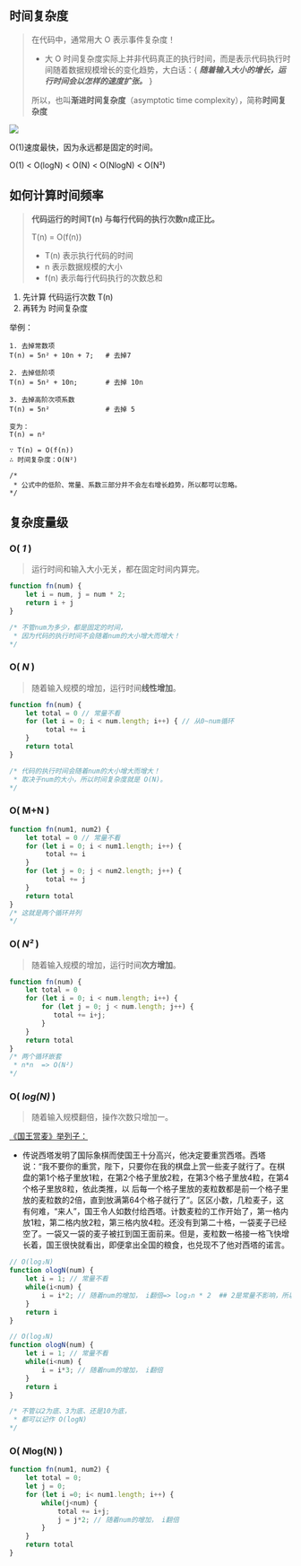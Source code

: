 ## 时间复杂度

> 在代码中，通常用大 O 表示事件复杂度！
>
> - 大 O 时间复杂度实际上并非代码真正的执行时间，而是表示代码执行时间随着数据规模增长的变化趋势，大白话：{ ***随着输入大小的增长，运行时间会以怎样的速度扩张。*** }
>
> 所以，也叫**渐进时间复杂度**（asymptotic time complexity），简称**时间复杂度**

![](C:\Users\wilson\Desktop\每日博客\images\其它\时间复杂度.png)

O(1)速度最快，因为永远都是固定的时间。

O(1)  <  O(logN)  <  O(N)  <  O(NlogN) <  O(N²)

## 如何计算时间频率

> **代码运行的时间T(n) 与每行代码的执行次数n成正比。**
>
> T(n) = O(f(n))
>
> - T(n) 表示执行代码的时间
> - n 表示数据规模的大小
> - f(n) 表示每行代码执行的次数总和

1. 先计算 代码运行次数 T(n)
2. 再转为 时间复杂度

举例：

```
1. 去掉常数项
T(n) = 5n² + 10n + 7;   # 去掉7

2. 去掉低阶项
T(n) = 5n² + 10n;       # 去掉 10n

3. 去掉高阶次项系数
T(n) = 5n²              # 去掉 5

变为：
T(n) = n²

∵ T(n) = O(f(n))
∴ 时间复杂度：O(N²)

/*
 * 公式中的低阶、常量、系数三部分并不会左右增长趋势，所以都可以忽略。
*/

```





## 复杂度量级

### O( *1* )

> 运行时间和输入大小无关，都在固定时间内算完。

```javascript
function fn(num) {
    let i = num, j = num * 2;
	return i + j
}

/* 不管num为多少，都是固定的时间，
 * 因为代码的执行时间不会随着num的大小增大而增大！
*/

```

### O( *N* )

> 随着输入规模的增加，运行时间**线性增加**。

```javascript
function fn(num) {
    let total = 0 // 常量不看
	for (let i = 0; i < num.length; i++) { // 从0~num循环
	     total += i  
    }
	return total
}

/* 代码的执行时间会随着num的大小增大而增大！
 * 取决于num的大小，所以时间复杂度就是 O(N)。
*/
```



### O( M+N )

```javascript
function fn(num1, num2) {
    let total = 0 // 常量不看
	for (let i = 0; i < num1.length; i++) {
	     total += i
    }
	for (let j = 0; j < num2.length; j++) {
	     total += j  
    }    
	return total
}
/* 这就是两个循环并列
*/

```



### O( *N²* )

> 随着输入规模的增加，运行时间**次方增加**。

```javascript
function fn(num) {
    let total = 0 
	for (let i = 0; i < num.length; i++) { 
	   	for (let j = 0; j < num.length; j++) { 
	       total += i+j;
    	}    
    }
	return total
}
/* 两个循环嵌套
 * n*n  => O(N²)
*/
```



### O( *log(N)* )

> 随着输入规模翻倍，操作次数只增加一。

[《国王赏麦》举列子：](https://zhuanlan.zhihu.com/p/248284657)

- 传说西塔发明了国际象棋而使国王十分高兴，他决定要重赏西塔。西塔说：“我不要你的重赏，陛下，只要你在我的棋盘上赏一些麦子就行了。在棋盘的第1个格子里放1粒，在第2个格子里放2粒，在第3个格子里放4粒，在第4个格子里放8粒，依此类推，以 后每一个格子里放的麦粒数都是前一个格子里放的麦粒数的2倍，直到放满第64个格子就行了”。区区小数，几粒麦子，这有何难，“来人”，国王令人如数付给西塔。计数麦粒的工作开始了，第一格内放1粒，第二格内放2粒，第三格内放4粒。还没有到第二十格，一袋麦子已经空了。一袋又一袋的麦子被扛到国王面前来。但是，麦粒数一格接一格飞快增长着，国王很快就看出，即便拿出全国的粮食，也兑现不了他对西塔的诺言。

```javascript
// O(log₂N)
function ologN(num) {
    let i = 1; // 常量不看
    while(i<num) {
        i = i*2; // 随着num的增加， i翻倍=> log₂n * 2  ## 2是常量不影响，所以可以忽略
    }
    return i
}

// O(log₃N)
function ologN(num) {
    let i = 1; // 常量不看
    while(i<num) {
        i = i*3; // 随着num的增加， i翻倍
    }
    return i
}

/* 不管以2为底、3为底、还是10为底，
 * 都可以记作 O(logN)
*/

```



### O( *N*log(N) )

```javascript
function fn(num1, num2) {
    let total = 0;
    let j = 0;
    for (let i =0; i< num1.length; i++) {
        while(j<num) {
            total += i+j;
        	j = j*2; // 随着num的增加， i翻倍
    	}
    }
    return total
}
```





